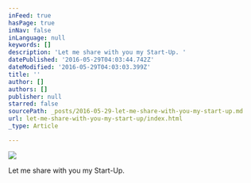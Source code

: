 ```yaml
---
inFeed: true
hasPage: true
inNav: false
inLanguage: null
keywords: []
description: 'Let me share with you my Start-Up. '
datePublished: '2016-05-29T04:03:44.742Z'
dateModified: '2016-05-29T04:03:03.399Z'
title: ''
author: []
authors: []
publisher: null
starred: false
sourcePath: _posts/2016-05-29-let-me-share-with-you-my-start-up.md
url: let-me-share-with-you-my-start-up/index.html
_type: Article

---
```

![](https://the-grid-user-content.s3-us-west-2.amazonaws.com/e7306efc-0585-4f3c-8cd6-52de9acd1fb0.png)

Let me share with you my Start-Up.